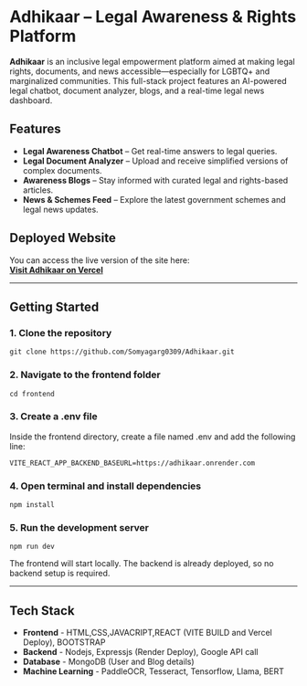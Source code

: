 # Adhikaar – Legal Awareness & Rights Platform

**Adhikaar** is an inclusive legal empowerment platform aimed at making legal rights, documents, and news accessible—especially for LGBTQ+ and marginalized communities. This full-stack project features an AI-powered legal chatbot, document analyzer, blogs, and a real-time legal news dashboard.

## Features

- **Legal Awareness Chatbot** – Get real-time answers to legal queries.
- **Legal Document Analyzer** – Upload and receive simplified versions of complex documents.
- **Awareness Blogs** – Stay informed with curated legal and rights-based articles.
- **News & Schemes Feed** – Explore the latest government schemes and legal news updates.

## Deployed Website

You can access the live version of the site here:  
**[Visit Adhikaar on Vercel](https://adhikaar-nine.vercel.app/)**  

---

## Getting Started

### 1. Clone the repository

```
git clone https://github.com/Somyagarg0309/Adhikaar.git
```
### 2. Navigate to the frontend folder
```
cd frontend
```
### 3. Create a .env file
Inside the frontend directory, create a file named .env and add the following line:

```
VITE_REACT_APP_BACKEND_BASEURL=https://adhikaar.onrender.com
```
### 4. Open terminal and install dependencies
```
npm install
```
### 5. Run the development server
```
npm run dev
```
The frontend will start locally. The backend is already deployed, so no backend setup is required.

---

## Tech Stack

- **Frontend** - HTML,CSS,JAVACRIPT,REACT (VITE BUILD and Vercel Deploy), BOOTSTRAP
- **Backend** - Nodejs, Expressjs (Render Deploy), Google API call
- **Database** - MongoDB (User and Blog details)
- **Machine Learning** - PaddleOCR, Tesseract, Tensorflow, Llama, BERT

